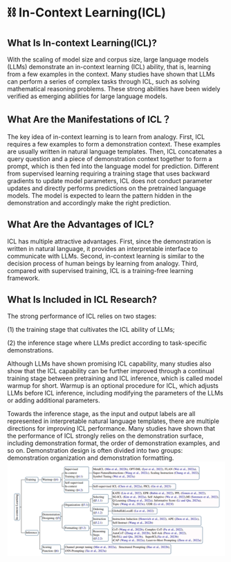 # ⛓️ In-Context Learning(ICL)

## What Is In-context Learning(ICL)?

With the scaling of model size and corpus size, large language models (LLMs) demonstrate an in-context learning (ICL) ability, that is, learning from a few examples in the context. Many studies have shown that LLMs can perform a series of complex tasks through ICL, such as solving mathematical reasoning problems. These strong abilities have been widely verified as emerging abilities for large language models.

## What Are the Manifestations of ICL？

The key idea of in-context learning is to learn from analogy. First, ICL requires a few examples to form a demonstration context. These examples are usually written in natural language templates. Then, ICL concatenates a query question and a piece of demonstration context together to form a prompt, which is then fed into the language model for prediction. Different from supervised learning requiring a training stage that uses backward gradients to update model parameters, ICL does not conduct parameter updates and directly performs predictions on the pretrained language models. The model is expected to learn the pattern hidden in the demonstration and accordingly make the right prediction.

## What Are the Advantages of ICL?

ICL has multiple attractive advantages. First, since the demonstration is written in natural language, it provides an interpretable interface to communicate with LLMs. Second, in-context learning is similar to the decision process of human beings by learning from analogy. Third, compared with supervised training, ICL is a training-free learning framework.

## What Is Included in ICL Research?

The strong performance of ICL relies on two stages: 

(1) the training stage that cultivates the ICL ability of LLMs;

(2) the inference stage where LLMs predict according to task-specific demonstrations.

Although LLMs have shown promising ICL capability, many studies also show that the ICL capability can be further improved through a continual training stage between pretraining and ICL inference, which is called model warmup for short. Warmup is an optional procedure for ICL, which adjusts LLMs before ICL inference, including modifying the parameters of the LLMs or adding additional parameters.

Towards the inference stage, as the input and output labels are all represented in interpretable natural language templates, there are multiple directions for improving ICL performance. Many studies have shown that the performance of ICL strongly relies on the demonstration surface, including demonstration format, the order of demonstration examples, and so on. Demonstration design is often divided into two groups: demonstration organization and demonstration formatting.![](Intro.png)

